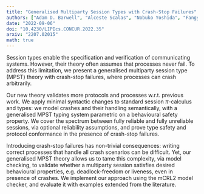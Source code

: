 ```yaml
---
title: "Generalised Multiparty Session Types with Crash-Stop Failures"
authors: ["Adam D. Barwell", "Alceste Scalas", "Nobuko Yoshida", "Fangyi Zhou"]
date: "2022-09-06"
doi: "10.4230/LIPIcs.CONCUR.2022.35"
arxiv: "2207.02015"
math: true
---
```


Session types enable the specification and verification of communicating
systems. However, their theory often assumes that processes never fail. To
address this limitation, we present a generalised multiparty session type
(MPST) theory with crash-stop failures, where processes can crash arbitrarily.

Our new theory validates more protocols and processes w.r.t. previous work. We
apply minimal syntactic changes to standard session $\pi$-calculus and types:
we model crashes and their handling semantically, with a generalised MPST
typing system parametric on a behavioural safety property. We cover the
spectrum between fully reliable and fully unreliable sessions, via optional
reliability assumptions, and prove type safety and protocol conformance in the
presence of crash-stop failures.

Introducing crash-stop failures has non-trivial consequences: writing correct
processes that handle all crash scenarios can be difficult. Yet, our
generalised MPST theory allows us to tame this complexity, via model checking,
to validate whether a multiparty session satisfies desired behavioural
properties, e.g. deadlock-freedom or liveness, even in presence of crashes. We
implement our approach using the mCRL2 model checker, and evaluate it with
examples extended from the literature.
